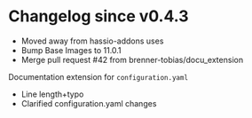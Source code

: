 # Changelog since v0.4.3
- Moved away from hassio-addons uses 
- Bump Base Images to 11.0.1 
- Merge pull request #42 from brenner-tobias/docu_extension

Documentation extension for `configuration.yaml` 
- Line length+typo 
- Clarified configuration.yaml changes 
